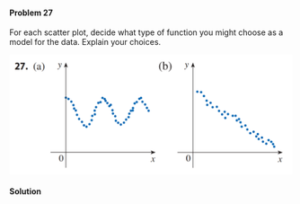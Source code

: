 <div class="alert alert-warning" role="alert">
<h4 class="alert-heading">Problem 27</h4>

For each scatter plot, decide what type of function you might choose as a model for the data. Explain your choices.

</div>

![](_media/fig5.png)

<div class="alert alert-success" role="alert">
<h4 class="alert-heading">Solution</h4>



</div>

